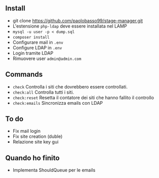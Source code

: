 ## Install

* git clone https://github.com/paolobasso99/stage-manager.git
* L'estensione ```php-ldap``` deve essere installata nel LAMP
* ```mysql -u user -p < dump.sql```
* ```composer install```
* Configurare mail in ```.env```
* Configure LDAP in ```.env```
* Login tramite LDAP
* Rimuovere user ```admin@admin.com```

## Commands

* ```check``` Controlla i siti che dovrebbero essere controllati.
* ```check:all``` Controlla tutti i siti.
* ```check:reset``` Resetta il contatore dei siti che hanno fallito il controllo
* ```check:emails``` Sincronizza emails con LDAP

## To do

* Fix mail login
* Fix site creation (duble)
* Relazione site key gui

## Quando ho finito

* Implementa ShouldQueue per le emails
